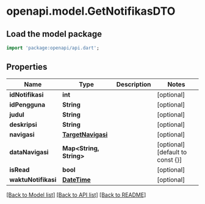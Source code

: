 # openapi.model.GetNotifikasDTO

## Load the model package
```dart
import 'package:openapi/api.dart';
```

## Properties
Name | Type | Description | Notes
------------ | ------------- | ------------- | -------------
**idNotifikasi** | **int** |  | [optional] 
**idPengguna** | **String** |  | [optional] 
**judul** | **String** |  | [optional] 
**deskripsi** | **String** |  | [optional] 
**navigasi** | [**TargetNavigasi**](TargetNavigasi.md) |  | [optional] 
**dataNavigasi** | **Map<String, String>** |  | [optional] [default to const {}]
**isRead** | **bool** |  | [optional] 
**waktuNotifikasi** | [**DateTime**](DateTime.md) |  | [optional] 

[[Back to Model list]](../README.md#documentation-for-models) [[Back to API list]](../README.md#documentation-for-api-endpoints) [[Back to README]](../README.md)


